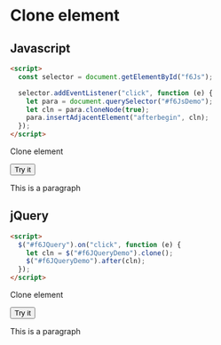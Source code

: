 # Clone element

## Javascript

```html
<script>
  const selector = document.getElementById("f6Js");

  selector.addEventListener("click", function (e) {
    let para = document.querySelector("#f6JsDemo");
    let cln = para.cloneNode(true);
    para.insertAdjacentElement("afterbegin", cln);
  });
</script>
```

Clone element

<button id="f6Js">Try it</button>

<p id="f6JsDemo">This is a paragraph</p>

## jQuery

```html
<script>
  $("#f6JQuery").on("click", function (e) {
    let cln = $("#f6JQueryDemo").clone();
    $("#f6JQueryDemo").after(cln);
  });
</script>
```

Clone element

<button id="f6JQuery">Try it</button>

<p id="f6JQueryDemo">This is a paragraph</p>
